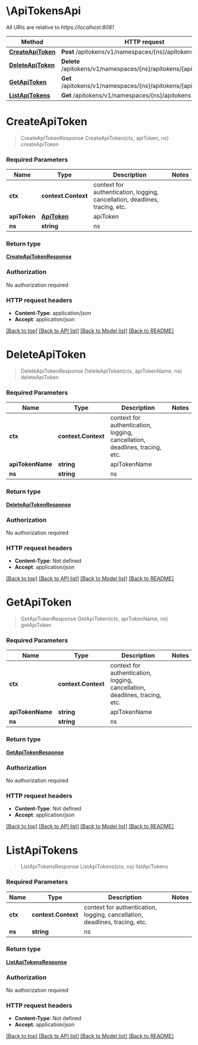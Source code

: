 # \ApiTokensApi

All URIs are relative to *https://localhost:8081*

Method | HTTP request | Description
------------- | ------------- | -------------
[**CreateApiToken**](ApiTokensApi.md#CreateApiToken) | **Post** /apitokens/v1/namespaces/{ns}/apitokens | createApiToken
[**DeleteApiToken**](ApiTokensApi.md#DeleteApiToken) | **Delete** /apitokens/v1/namespaces/{ns}/apitokens/{apiTokenName} | deleteApiToken
[**GetApiToken**](ApiTokensApi.md#GetApiToken) | **Get** /apitokens/v1/namespaces/{ns}/apitokens/{apiTokenName} | getApiToken
[**ListApiTokens**](ApiTokensApi.md#ListApiTokens) | **Get** /apitokens/v1/namespaces/{ns}/apitokens | listApiTokens


# **CreateApiToken**
> CreateApiTokenResponse CreateApiToken(ctx, apiToken, ns)
createApiToken

### Required Parameters

Name | Type | Description  | Notes
------------- | ------------- | ------------- | -------------
 **ctx** | **context.Context** | context for authentication, logging, cancellation, deadlines, tracing, etc.
  **apiToken** | [**ApiToken**](ApiToken.md)| apiToken | 
  **ns** | **string**| ns | 

### Return type

[**CreateApiTokenResponse**](CreateApiTokenResponse.md)

### Authorization

No authorization required

### HTTP request headers

 - **Content-Type**: application/json
 - **Accept**: application/json

[[Back to top]](#) [[Back to API list]](../README.md#documentation-for-api-endpoints) [[Back to Model list]](../README.md#documentation-for-models) [[Back to README]](../README.md)

# **DeleteApiToken**
> DeleteApiTokenResponse DeleteApiToken(ctx, apiTokenName, ns)
deleteApiToken

### Required Parameters

Name | Type | Description  | Notes
------------- | ------------- | ------------- | -------------
 **ctx** | **context.Context** | context for authentication, logging, cancellation, deadlines, tracing, etc.
  **apiTokenName** | **string**| apiTokenName | 
  **ns** | **string**| ns | 

### Return type

[**DeleteApiTokenResponse**](DeleteApiTokenResponse.md)

### Authorization

No authorization required

### HTTP request headers

 - **Content-Type**: Not defined
 - **Accept**: application/json

[[Back to top]](#) [[Back to API list]](../README.md#documentation-for-api-endpoints) [[Back to Model list]](../README.md#documentation-for-models) [[Back to README]](../README.md)

# **GetApiToken**
> GetApiTokenResponse GetApiToken(ctx, apiTokenName, ns)
getApiToken

### Required Parameters

Name | Type | Description  | Notes
------------- | ------------- | ------------- | -------------
 **ctx** | **context.Context** | context for authentication, logging, cancellation, deadlines, tracing, etc.
  **apiTokenName** | **string**| apiTokenName | 
  **ns** | **string**| ns | 

### Return type

[**GetApiTokenResponse**](GetApiTokenResponse.md)

### Authorization

No authorization required

### HTTP request headers

 - **Content-Type**: Not defined
 - **Accept**: application/json

[[Back to top]](#) [[Back to API list]](../README.md#documentation-for-api-endpoints) [[Back to Model list]](../README.md#documentation-for-models) [[Back to README]](../README.md)

# **ListApiTokens**
> ListApiTokensResponse ListApiTokens(ctx, ns)
listApiTokens

### Required Parameters

Name | Type | Description  | Notes
------------- | ------------- | ------------- | -------------
 **ctx** | **context.Context** | context for authentication, logging, cancellation, deadlines, tracing, etc.
  **ns** | **string**| ns | 

### Return type

[**ListApiTokensResponse**](ListApiTokensResponse.md)

### Authorization

No authorization required

### HTTP request headers

 - **Content-Type**: Not defined
 - **Accept**: application/json

[[Back to top]](#) [[Back to API list]](../README.md#documentation-for-api-endpoints) [[Back to Model list]](../README.md#documentation-for-models) [[Back to README]](../README.md)

